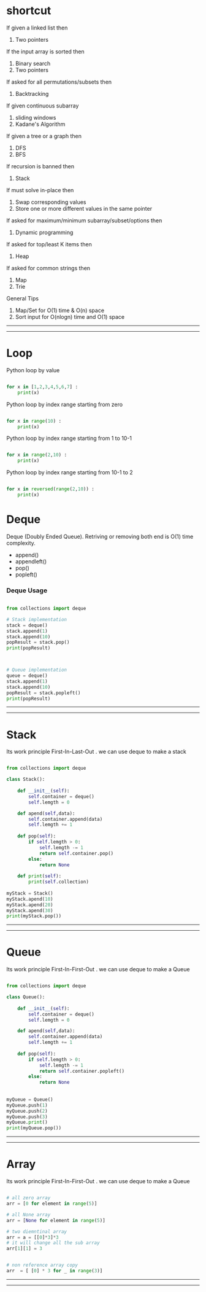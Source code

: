 
# shortcut

If given a linked list then
1. Two pointers

If the input array is sorted then
1. Binary search
2. Two pointers

If asked for all permutations/subsets then
1. Backtracking

If given continuous subarray 
1. sliding windows
2. Kadane's Algorithm


If given a tree or a graph then
1. DFS
2. BFS

If recursion is banned then
1. Stack

If must solve in-place then
1. Swap corresponding values
2. Store one or more different values in the same pointer

If asked for maximum/minimum subarray/subset/options then
1. Dynamic programming

If asked for top/least K items then
1. Heap

If asked for common strings then
1. Map
2. Trie

General Tips
1. Map/Set for O(1) time & O(n) space
2. Sort input for O(nlogn) time and O(1) space


<hr> 
<hr> 

# Loop

Python loop by value

```python

for x in [1,2,3,4,5,6,7] :
    print(x)
```


Python loop by index range starting from zero

```python

for x in range(10) :
    print(x)
```

Python loop by index range starting from 1 to 10-1

```python

for x in range(2,10) :
    print(x)
```

Python loop by index range starting from 10-1 to 2

```python

for x in reversed(range(2,10)) :
    print(x)
```

# Deque

Deque (Doubly Ended Queue). Retriving or removing both end is O(1) time complexity. 
- append()
- appendleft()
- pop()
- popleft()


### Deque Usage

```python

from collections import deque

# Stack implementation
stack = deque()
stack.append(1)
stack.append(10)
popResult = stack.pop()
print(popResult)



# Queue implementation
queue = deque()
stack.append(1)
stack.append(10)
popResult = stack.popleft()
print(popResult)

```
<hr> 
<hr> 



# Stack

Its work principle First-In-Last-Out . we can use deque to make a stack

```python

from collections import deque

class Stack():
    
    def __init__(self):
        self.container = deque()
        self.lemgth = 0

    def apend(self,data):
        self.container.append(data)
        self.lemgth += 1
    
    def pop(self):
        if self.lemgth > 0:
            self.lemgth -= 1
            return self.container.pop()
        else: 
            return None
    
    def print(self):
        print(self.collection)
    
myStack = Stack()
myStack.apend(10)
myStack.apend(20)
myStack.apend(30)
print(myStack.pop())

```
<hr> 
<hr> 


# Queue

Its work principle First-In-First-Out . we can use deque to make a Queue

```python

from collections import deque

class Queue():
    
    def __init__(self):
        self.container = deque()
        self.lemgth = 0

    def apend(self,data):
        self.container.append(data)
        self.lemgth += 1
    
    def pop(self):
        if self.lemgth > 0:
            self.lemgth -= 1
            return self.container.popleft()
        else: 
            return None
    
    
myQueue = Queue()
myQueue.push(1)
myQueue.push(2)
myQueue.push(3)
myQueue.print()
print(myQueue.pop())

```
<hr> 
<hr> 

# Array 

Its work principle First-In-First-Out . we can use deque to make a Queue

```python

# all zero array
arr = [0 for element in range(5)]

# all None array
arr = [None for element in range(5)]

# two diemntinal array
arr = a = [[0]*3]*3
# it will change all the sub array
arr[1][1] = 3  


# non reference array copy 
arr  = [ [0] * 3 for _ in range(3)]

```
<hr> 
<hr> 

